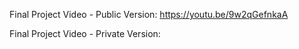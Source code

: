 Final Project Video - Public Version: https://youtu.be/9w2qGefnkaA

Final Project Video - Private Version: 
